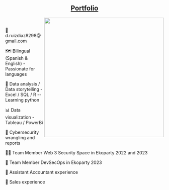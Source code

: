 <H2 align='center'><a href='https://drive.google.com/drive/u/1/folders/1vpni2gt1PRLzxaD6t9yvC4oUU5FyaUHJ'>Portfolio</a></H2>
<p> <img align="right" height="auto" width="380" src="https://i.pinimg.com/564x/04/ec/da/04ecdac71f80bcb7839df7613450fba8.jpg" /> </p>
<br clear="left"/>
<p>📧d.ruizdiaz8298@gmail.com</p>
<p>🗺 Bilingual (Spanish & English) - Passionate for languages</p>
<p>🎯 Data analysis / Data storytelling - Excel / SQL / R -- Learning python</p>
<p>📊 Data visualization - Tableau / PowerBi</p>
<p>📜 Cybersecurity wrangling and reports</p>
<p>🏴‍☠️ Team Member Web 3 Security Space in Ekoparty 2022 and 2023</p>
<p>🦄 Team Member DevSecOps in Ekoparty 2023</p>
<p>👔 Assistant Accountant experience</p>
<p>🛒 Sales experience</p>
